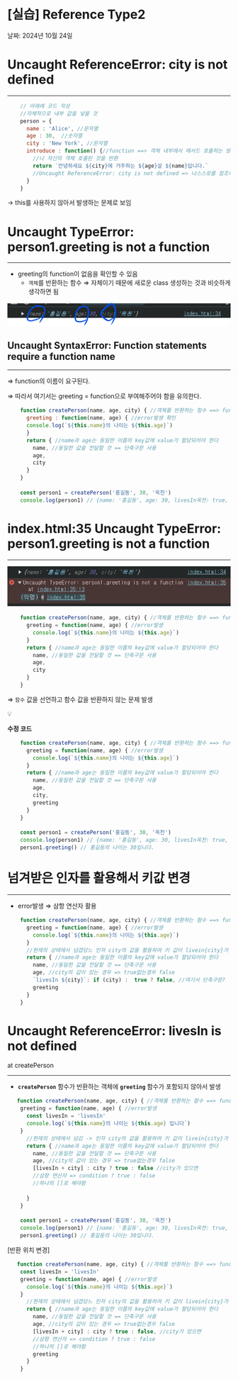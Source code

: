 # [실습] Reference Type2

날짜: 2024년 10월 24일

# Uncaught ReferenceError: city is not defined

---

```jsx
    // 아래에 코드 작성
    //자체적으로 내부 값을 넣을 것
    person = {
      name : 'Alice', //문자열
      age : 30,  //숫자열
      city : 'New York', //문자열
      introduce : function() {//function ==> 객체 내부에서 메서드 호출하는 방법 => 이해하기 
        //나 자신의 객체 호출된 것을 반환
        return `안녕하세요 ${city}에 거주하는 ${age}살 ${name}입니다.`
        //Uncaught ReferenceError: city is not defined => 나스스로를 참조하지 않아서 생긴 문제로 보임
      }
    }
```

→ this를 사용하지 않아서 발생하는 문제로 보임

# Uncaught TypeError: person1.greeting is not a function

---

- greeting의 function이 없음을 확인할 수 있음
    - `객체`를 반환하는 함수 ⇒ 자체이기 때문에 새로운 class 생성하는 것과 비슷하게 생각하면 됨

![image.png](image.png)

## Uncaught SyntaxError: Function statements require a function name

---

⇒ function의 이름이 요구된다. 

⇒ 따라서 여기서는 greeting = function으로 부여해주어야 함을 유의한다.

```jsx
    function createPerson(name, age, city) { //객체를 반환하는 함수 ==> function 내부
      greeting : function(name, age) { //error발생 확인
      console.log(`${this.name}의 나이는 ${this.age}`)
      }
      return { //name과 age는 동일한 이름의 key값에 value가 할당되어야 한다
        name, //동일한 값을 전달할 것 == 단축구문 사용
        age,
        city
      }
    }

    const person1 = createPerson('홍길동', 30, '옥천')
    console.log(person1) // {name: '홍길동', age: 30, livesIn옥천: true, greeting: ƒ}
```

# index.html:35 Uncaught TypeError: person1.greeting is not a function

---

![image.png](image%201.png)

```jsx
    function createPerson(name, age, city) { //객체를 반환하는 함수 ==> function 내부
      greeting = function(name, age) { //error발생 
        console.log(`${this.name}의 나이는 ${this.age}`)
      }
      return { //name과 age는 동일한 이름의 key값에 value가 할당되어야 한다
        name, //동일한 값을 전달할 것 == 단축구문 사용
        age,
        city
      }
    }
```

⇒ `함수` 값을 선언하고 함수 값을 반환하지 않는 문제 발생

<aside>
💡

**수정 코드**

</aside>

```jsx
    function createPerson(name, age, city) { //객체를 반환하는 함수 ==> function 내부
      greeting = function(name, age) { //error발생 
        console.log(`${this.name}의 나이는 ${this.age}`)
      }
      return { //name과 age는 동일한 이름의 key값에 value가 할당되어야 한다
        name, //동일한 값을 전달할 것 == 단축구문 사용
        age,
        city,
        greeting
      }
    }

    const person1 = createPerson('홍길동', 30, '옥천')
    console.log(person1) // {name: '홍길동', age: 30, livesIn옥천: true, greeting: ƒ}
    person1.greeting() // 홍길동의 나이는 30입니다.
```

# 넘겨받은 인자를 활용해서 키값 변경

---

- error발생 ⇒ 삼항 연산자 활용

```jsx
    function createPerson(name, age, city) { //객체를 반환하는 함수 ==> function 내부
      greeting = function(name, age) { //error발생 
        console.log(`${this.name}의 나이는 ${this.age}`)
      }
      //현재의 상태에서 넘겹당느 인자 city의 값을 활용하여 키 값이 livein{city}가 되도록 설정한다
      return { //name과 age는 동일한 이름의 key값에 value가 할당되어야 한다
        name, //동일한 값을 전달할 것 == 단축구문 사용
        age, //city의 값이 있는 경우 => true없는경우 false
        `livesIn ${city}`: if (city) :  true ? false, //여기서 단축구문? 
        greeting
      }
    }
```

# Uncaught ReferenceError: livesIn is not defined
at createPerson

---

- **`createPerson`** 함수가 반환하는 객체에 **`greeting`** 함수가 포함되지 않아서 발생

```jsx
   function createPerson(name, age, city) { //객체를 반환하는 함수 ==> function 내부
    greeting = function(name, age) { //error발생 
      const livesIn = 'livesIn'
      console.log(`${this.name}의 나이는 ${this.age} 입니다`)
    }
      //현재의 상태에서 넘김 -> 인자 city의 값을 활용하여 키 값이 livein{city}가 되도록 설정한다
      return { //name과 age는 동일한 이름의 key값에 value가 할당되어야 한다
        name, //동일한 값을 전달할 것 == 단축구문 사용
        age, //city의 값이 있는 경우 => true없는경우 false
        [livesIn + city] : city ? true : false //city가 있으면 
        //삼항 연산자 => condition ? true : false
        //하나의 []로 해야함
 
      }
    }

    const person1 = createPerson('홍길동', 30, '옥천')
    console.log(person1) // {name: '홍길동', age: 30, livesIn옥천: true, greeting: ƒ}
    person1.greeting() // 홍길동의 나이는 30입니다.
```

[반환 위치 변경]

```jsx
   function createPerson(name, age, city) { //객체를 반환하는 함수 ==> function 내부
    const livesIn = 'livesIn'
    greeting = function(name, age) { //error발생 
      console.log(`${this.name}의 나이는 ${this.age}`)
    }
      //현재의 상태에서 넘겹당느 인자 city의 값을 활용하여 키 값이 livein{city}가 되도록 설정한다
      return { //name과 age는 동일한 이름의 key값에 value가 할당되어야 한다
        name, //동일한 값을 전달할 것 == 단축구문 사용
        age, //city의 값이 있는 경우 => true없는경우 false
        [livesIn + city] : city ? true : false, //city가 있으면 
        //삼항 연산자 => condition ? true : false
        //하나의 []로 해야함
        greeting
      }
    }

```